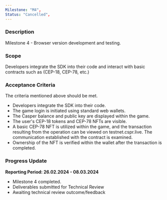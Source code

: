 ```yaml
---
Milestone: "M4",
Status: "Cancelled",
---
```

<!--lang:en--> 
### Description

Milestone 4 - Browser version development and testing. 

### Scope
Developers integrate the SDK into their code and interact with basic contracts such as (CEP-18, CEP-78, etc.) 

### Acceptance Criteria

The criteria mentioned above should be met. 
- Developers integrate the SDK into their code. 
- The game login is initiated using standard web wallets. 
- The Casper balance and public key are displayed within the game. 
- The user's CEP-18 tokens and CEP-78 NFTs are visible. 
- A basic CEP-78 NFT is utilized within the game, and the transaction resulting from the 
operation can be viewed on testnet.cspr.live. The communication established with the contract is examined. 
- Ownership of the NFT is verified within the wallet after the transaction is completed. 


### Progress Update

**Reporting Period: 26.02.2024 - 08.03.2024**
- Milestone 4 completed.
- Deliverables submitted for Technical Review
- Awaiting technical review outcome/feedback
